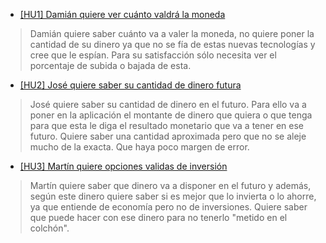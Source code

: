 * [[HU1] Damián quiere ver cuánto valdrá la moneda](https://github.com/ignaciotitos/IV---HealthForAll/issues/5)
> Damián quiere saber cuánto va a valer la moneda, no quiere poner la cantidad de su dinero ya que no se fía de estas nuevas tecnologías y cree que le espían. Para su satisfacción sólo necesita ver el porcentaje de subida o bajada de esta.

* [[HU2] José quiere saber su cantidad de dinero futura](https://github.com/ignaciotitos/IV---HealthForAll/issues/6)
> José quiere saber su cantidad de dinero en el futuro. Para ello va a poner en la aplicación el montante de dinero que quiera o que tenga para que esta le diga el resultado monetario que va a tener en ese futuro. Quiere saber una cantidad aproximada pero que no se aleje mucho de la exacta. Que haya poco margen de error.

* [[HU3] Martín quiere opciones validas de inversión](https://github.com/ignaciotitos/IV---HealthForAll/issues/7)
> Martín quiere saber que dinero va a disponer en el futuro y además, según este dinero quiere saber si es mejor que lo invierta o lo ahorre, ya que entiende de economía pero no de inversiones. Quiere saber que puede hacer con ese dinero para no tenerlo "metido en el colchón".
